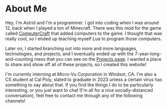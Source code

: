 # About Me

Hey, I'm Astrid and I'm a programmer. I got into coding when I was around 12, back when I played a ton of Minecraft. There was this mod for the game called [ComputerCraft](http://www.computercraft.info/) that added computers to the game. I thought that was really cool, so I ended up teaching myself Lua to program those computers.

Later on, I started branching out into more and more languages, technologies, and projects, and I eventually ended up with the 7-year-long-and-counting mess that you can see on the [Projects page](/projects). I wanted a place to share and show off all of these projects, so I created this website!

I'm currently interning at Micro-Vu Corporation in Windsor, CA. I'm also a CS student at Cal Poly, slated to graduate in 2023 unless a certain virus has something to say about that. If you find the things I do to be particularly interesting, or you just want to chat (I'm all for a nice socially-distanced conversation), feel free to contact me through any of the following channels!
